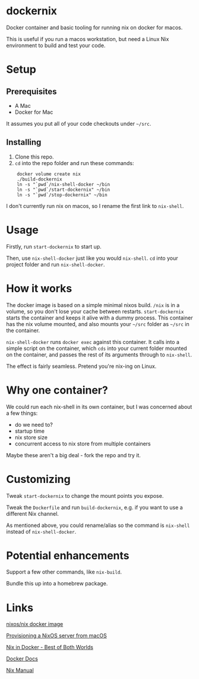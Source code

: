 # dockernix

Docker container and basic tooling for running nix on docker for macos. 

This is useful if you run a macos workstation, but need a Linux Nix environment to build and test your code.

# Setup

## Prerequisites

 - A Mac
 - Docker for Mac

It assumes you put all of your code checkouts under `~/src`.

## Installing

 1. Clone this repo.
 2. `cd` into the repo folder and run these commands:

```
    docker volume create nix
    ./build-dockernix
    ln -s "`pwd`/nix-shell-docker ~/bin
    ln -s "`pwd`/start-dockernix" ~/bin
    ln -s "`pwd`/stop-dockernix" ~/bin
```

I don't currently run nix on macos, so I rename the first link to `nix-shell`.

# Usage

Firstly, run `start-dockernix` to start up.

Then, use `nix-shell-docker` just like you would `nix-shell`. `cd` into your project folder and run `nix-shell-docker`. 

# How it works

The docker image is based on a simple minimal nixos build. 
`/nix` is in a volume, so you don't lose your cache between restarts.
`start-dockernix` starts the container and keeps it alive with a dummy process. 
This container has the nix volume mounted, and also mounts your `~/src` folder as `~/src` in the container.

`nix-shell-docker` runs `docker exec` against this container. 
It calls into a simple script on the container, which `cds` into your current folder mounted on the container,
and passes the rest of its arguments through to `nix-shell`.

The effect is fairly seamless. Pretend you're nix-ing on Linux.

# Why one container?

We could run each nix-shell in its own container, but I was concerned about a few things:

 - do we need to?
 - startup time
 - nix store size
 - concurrent access to nix store from multiple containers

Maybe these aren't a big deal - fork the repo and try it.

# Customizing

Tweak `start-dockernix` to change the mount points you expose.

Tweak the `Dockerfile` and run `build-dockernix`, e.g. if you want to use a different Nix channel.

As mentioned above, you could rename/alias so the command is `nix-shell` instead of `nix-shell-docker`.

# Potential enhancements

Support a few other commands, like `nix-build`.

Bundle this up into a homebrew package.

# Links

[nixos/nix docker image](https://hub.docker.com/r/nixos/nix)

[Provisioning a NixOS server from macOS](https://medium.com/@zw3rk/provisioning-a-nixos-server-from-macos-d36055afc4ad)

[Nix in Docker - Best of Both Worlds](http://datakurre.pandala.org/2015/11/nix-in-docker-best-of-both-worlds.html)

[Docker Docs](https://docs.docker.com/)

[Nix Manual](https://nixos.org/nix/manual/)


